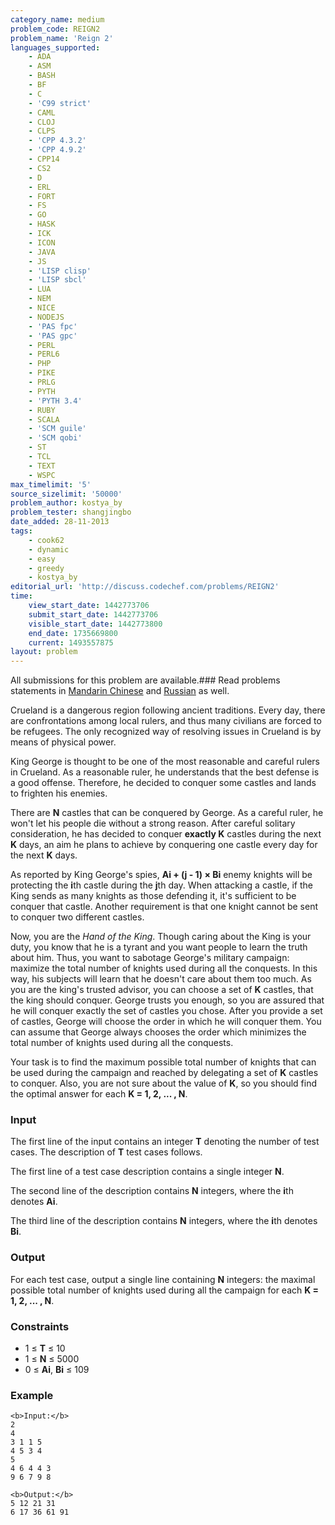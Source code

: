 ```yaml
---
category_name: medium
problem_code: REIGN2
problem_name: 'Reign 2'
languages_supported:
    - ADA
    - ASM
    - BASH
    - BF
    - C
    - 'C99 strict'
    - CAML
    - CLOJ
    - CLPS
    - 'CPP 4.3.2'
    - 'CPP 4.9.2'
    - CPP14
    - CS2
    - D
    - ERL
    - FORT
    - FS
    - GO
    - HASK
    - ICK
    - ICON
    - JAVA
    - JS
    - 'LISP clisp'
    - 'LISP sbcl'
    - LUA
    - NEM
    - NICE
    - NODEJS
    - 'PAS fpc'
    - 'PAS gpc'
    - PERL
    - PERL6
    - PHP
    - PIKE
    - PRLG
    - PYTH
    - 'PYTH 3.4'
    - RUBY
    - SCALA
    - 'SCM guile'
    - 'SCM qobi'
    - ST
    - TCL
    - TEXT
    - WSPC
max_timelimit: '5'
source_sizelimit: '50000'
problem_author: kostya_by
problem_tester: shangjingbo
date_added: 28-11-2013
tags:
    - cook62
    - dynamic
    - easy
    - greedy
    - kostya_by
editorial_url: 'http://discuss.codechef.com/problems/REIGN2'
time:
    view_start_date: 1442773706
    submit_start_date: 1442773706
    visible_start_date: 1442773800
    end_date: 1735669800
    current: 1493557875
layout: problem
---
```

All submissions for this problem are available.### Read problems statements in [Mandarin Chinese](/download/translated/COOK62/mandarin/REIGN2.pdf) and [Russian](/download/translated/COOK62/russian/REIGN2.pdf) as well.

Crueland is a dangerous region following ancient traditions. Every day, there are confrontations among local rulers, and thus many civilians are forced to be refugees. The only recognized way of resolving issues in Crueland is by means of physical power.

King George is thought to be one of the most reasonable and careful rulers in Crueland. As a reasonable ruler, he understands that the best defense is a good offense. Therefore, he decided to conquer some castles and lands to frighten his enemies.

There are **N** castles that can be conquered by George. As a careful ruler, he won't let his people die without a strong reason. After careful solitary consideration, he has decided to conquer **exactly K** castles during the next **K** days, an aim he plans to achieve by conquering one castle every day for the next **K** days.

As reported by King George's spies, **Ai + (j - 1) × Bi** enemy knights will be protecting the **i**th castle during the **j**th day. When attacking a castle, if the King sends as many knights as those defending it, it's sufficient to be conquer that castle. Another requirement is that one knight cannot be sent to conquer two different castles.

Now, you are the _Hand of the King_. Though caring about the King is your duty, you know that he is a tyrant and you want people to learn the truth about him. Thus, you want to sabotage George's military campaign: maximize the total number of knights used during all the conquests. In this way, his subjects will learn that he doesn't care about them too much. As you are the king's trusted advisor, you can choose a set of **K** castles, that the king should conquer. George trusts you enough, so you are assured that he will conquer exactly the set of castles you chose. After you provide a set of castles, George will choose the order in which he will conquer them. You can assume that George always chooses the order which minimizes the total number of knights used during all the conquests.

Your task is to find the maximum possible total number of knights that can be used during the campaign and reached by delegating a set of **K** castles to conquer. Also, you are not sure about the value of **K**, so you should find the optimal answer for each **K = 1, 2, ... , N**.

### Input

The first line of the input contains an integer **T** denoting the number of test cases. The description of **T** test cases follows.

The first line of a test case description contains a single integer **N**.

The second line of the description contains **N** integers, where the **i**th denotes **Ai**.

The third line of the description contains **N** integers, where the **i**th denotes **Bi**.

### Output

For each test case, output a single line containing **N** integers: the maximal possible total number of knights used during all the campaign for each **K = 1, 2, ... , N**.

### Constraints

- 1 ≤ **T** ≤ 10
- 1 ≤ **N** ≤ 5000
- 0 ≤ **Ai**, **Bi** ≤ 109

### Example

 ```
<b>Input:</b>
2
4
3 1 1 5
4 5 3 4
5
4 6 4 4 3
9 6 7 9 8

<b>Output:</b>
5 12 21 31
6 17 36 61 91


```